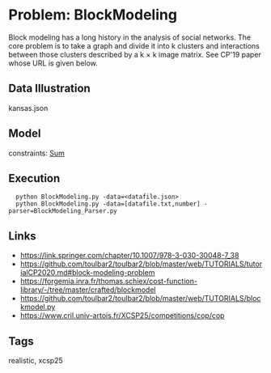 # Problem: BlockModeling

Block modeling has a long history in the analysis of social networks.
The core problem is to take a graph and divide it into k clusters and interactions between those clusters described by a k × k image matrix.
See CP'19 paper whose URL is given below.

## Data Illustration
  kansas.json

## Model
  constraints: [Sum](https://pycsp.org/documentation/constraints/Sum)

## Execution
```
  python BlockModeling.py -data=<datafile.json>
  python BlockModeling.py -data=[datafile.txt,number] -parser=BlockModeling_Parser.py
```

## Links
  - https://link.springer.com/chapter/10.1007/978-3-030-30048-7_38
  - https://github.com/toulbar2/toulbar2/blob/master/web/TUTORIALS/tutorialCP2020.md#block-modeling-problem
  - https://forgemia.inra.fr/thomas.schiex/cost-function-library/-/tree/master/crafted/blockmodel
  - https://github.com/toulbar2/toulbar2/blob/master/web/TUTORIALS/blockmodel.py
  - https://www.cril.univ-artois.fr/XCSP25/competitions/cop/cop

## Tags
  realistic, xcsp25
